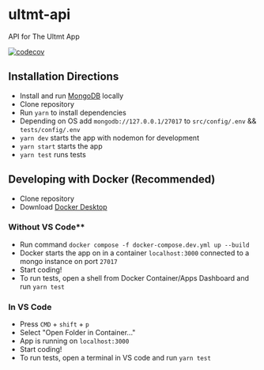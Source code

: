 # ultmt-api
API for The Ultmt App

[![codecov](https://codecov.io/gh/CeluchNB/ultmt-api/branch/main/graph/badge.svg?token=5TZJ3CJOJ9)](https://codecov.io/gh/CeluchNB/ultmt-api)

## Installation Directions
- Install and run [MongoDB](https://www.mongodb.com/try/download/community) locally
- Clone repository
- Run `yarn` to install dependencies
- Depending on OS add `mongodb://127.0.0.1/27017` to `src/config/.env` && `tests/config/.env`
- `yarn dev` starts the app with nodemon for development
- `yarn start` starts the app
- `yarn test` runs tests

## Developing with Docker (Recommended)
- Clone repository
- Download [Docker Desktop](https://www.docker.com/products/docker-desktop/)
### Without VS Code**
- Run command `docker compose -f docker-compose.dev.yml up --build`
- Docker starts the app on in a container `localhost:3000` connected to a mongo instance on port `27017`
- Start coding!
- To run tests, open a shell from Docker Container/Apps Dashboard and run `yarn test`
### In VS Code
- Press `CMD` + `shift` + `p`
- Select "Open Folder in Container..."
- App is running on `localhost:3000`
- Start coding!
- To run tests, open a terminal in VS code and run `yarn test`